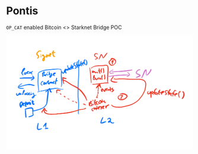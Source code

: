 # Pontis
`OP_CAT` enabled Bitcoin &lt;> Starknet Bridge POC

<p align="center" width="100%">
  <img src="./docs/img/architecture.png" alt="architecture"/>
</p>
